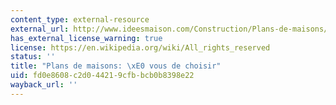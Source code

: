 ```yaml
---
content_type: external-resource
external_url: http://www.ideesmaison.com/Construction/Plans-de-maisons/
has_external_license_warning: true
license: https://en.wikipedia.org/wiki/All_rights_reserved
status: ''
title: "Plans de maisons: \xE0 vous de choisir"
uid: fd0e8608-c2d0-4421-9cfb-bcb0b8398e22
wayback_url: ''
---
```

